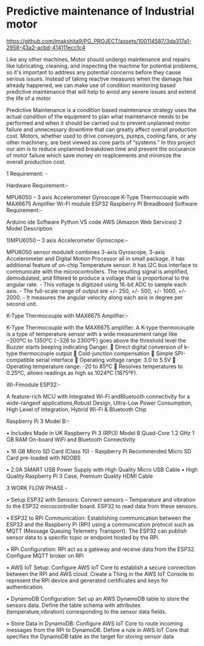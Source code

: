 #  Predictive maintenance of Industrial motor
https://github.com/imakshita9/PG_PROJECT/assets/100114587/3da317a1-2958-43a2-acbd-414111ecc1c4

Like any other machines, Motor should undergo maintenance and repairs like lubricating, cleaning, and inspecting the machine for potential problems, so it's important to address any potential concerns before they cause serious issues. Instead of taking reactive measures when the damage has already happened, we can make use of condition monitoring based predictive maintenance that will help to avoid any severe issues and extend the life of a motor

Predictive Maintenance is a condition based maintenance strategy uses the actual condition of the equipment to plan what maintenance needs to be performed and when it should be carried out to prevent unplanned motor failure and unnecessary downtime that can greatly affect overall production cost. Motors, whether used to drive conveyors, pumps, cooling fans, or any other machinery, are best viewed as core parts of “systems.” In this project our aim is to reduce unplanned breakdown time and prevent the occurance of motor failure which save money on reaplcements and minimize the overall production cost.

1 Requirement: -

Hardware Requirement:-

MPU6050 – 3 axis Accelerometer Gyroscope
K-Type Thermocouple with MAX6675 Amplifier
Wi-Fi module ESP32
Raspberry PI
Breadboard
Software Requirement:-

Arduino ide Software
Python
VS code
AWS (Amazon Web Services)
2 Model Description

1)MPU6050 – 3 axis Accelerometer Gyroscope:-

MPU6050 sensor moduleIt combines 3-axis Gyroscope, 3-axis Accelerometer and Digital Motion Processor all in small package. it has
additional feature of on-chip Temperature sensor. It has I2C bus interface to communicate with the microcontrollers. The resulting signal is amplified, demodulated, and filtered to produce a voltage that is proportional to the angular rate. - This voltage is digitized using 16-bit ADC to sample each axis. - The full-scale range of output are +/- 250, +/- 500, +/- 1000, +/- 2000. - It measures the angular velocity along each axis in degree per second unit.

K-Type Thermocouple with MAX6675 Amplifier:-

K-Type Thermocouple with the MAX6675 amplifier. A K-type thermocouple is a type of temperature sensor with a wide measurement range like −200ºC to 1350ºC (−326 to 2300ºF) goes above the threshold level the Buzzer starts beeping indicating Danger.  Direct digital conversion of k-type thermocouple output  Cold-junction compensation  Simple SPI-compatible serial interface  Operating voltage range: 3.0 to 5.5V  Operating temperature range: -20 to 85ºC  Resolves temperatures to 0.25ºC, allows readings as high as 1024ºC (1875ºF).

Wi-Fimodule ESP32:-

A feature-rich MCU with integrated Wi-Fi andBluetooth connectivity for a wide-rangeof applications,Robust Design, Ultra-Low Power Consumption, High Level of Integration, Hybrid Wi-Fi & Bluetooth Chip

Raspberry Pi 3 Model B:-

• Includes Made in UK Raspberry Pi 3 (RPi3) Model B Quad-Core 1.2 GHz 1 GB RAM On-board WiFi and Bluetooth Connectivity

• 16 GB Micro SD Card (Class 10) - Raspberry Pi Recommended Micro SD Card pre-loaded with NOOBS

• 2.0A SMART USB Power Supply with High Quality Micro USB Cable • High Quality Raspberry Pi 3 Case, Premium Quality HDMI Cable

3 WORK FLOW PHASE -

• Setup ESP32 with Sensors: Connect sensors – Temperature and vibration to the ESP32 microcontroller board. ESP32 to read data from these sensors.

• ESP32 to RPi Communication: Establishing communication between the ESP32 and the Raspberry Pi (RPi) using a communication protocol such as MQTT (Message Queuing Telemetry Transport). The ESP32 can publish sensor data to a specific topic or endpoint hosted by the RPi.

• RPi Configuration: RPi act as a gateway and receive data from the ESP32. Configure MQTT broker on RPi

• AWS IoT Setup: Configure AWS IoT Core to establish a secure connection between the RPi and AWS cloud. Create a Thing in the AWS IoT Console to represent the RPi device and generated certificates and keys for authentication.

• DynamoDB Configuration: Set up an AWS DynamoDB table to store the sensors data. Define the table schema with attributes (temperature,vibration) corresponding to the sensor data fields.

• Store Data in DynamoDB: Configure AWS IoT Core to route incoming messages from the RPi to DynamoDB. Define a rule in AWS IoT Core that specifies the DynamoDB table as the target for storing sensor data
